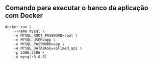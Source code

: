 ## Comando para executar o banco da aplicação com Docker

```
docker run \
	--name mysql \
	-e MYSQL_ROOT_PASSWORD=root \
	-e MYSQL_USER=app \
	-e MYSQL_PASSWORD=app \
	-e MYSQL_DATABASE=vollmed_api \
	-p 3306:3306 \
	-d mysql:8.0.31
```